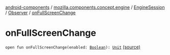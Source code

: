 [android-components](../../../index.md) / [mozilla.components.concept.engine](../../index.md) / [EngineSession](../index.md) / [Observer](index.md) / [onFullScreenChange](./on-full-screen-change.md)

# onFullScreenChange

`open fun onFullScreenChange(enabled: `[`Boolean`](https://kotlinlang.org/api/latest/jvm/stdlib/kotlin/-boolean/index.html)`): `[`Unit`](https://kotlinlang.org/api/latest/jvm/stdlib/kotlin/-unit/index.html) [(source)](https://github.com/mozilla-mobile/android-components/blob/master/components/concept/engine/src/main/java/mozilla/components/concept/engine/EngineSession.kt#L65)